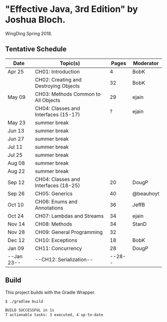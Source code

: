# "Effective Java, 3rd Edition" by Joshua Bloch.

WingDing Spring 2018.

## Tentative Schedule

| Date       | Topic(s)                                | Pages  | Moderator |
|------------|-----------------------------------------|--------|-----------|
| Apr 25     | CH01:  Introduction                     |    4   | BobK      |
|            | CH02:  Creating and Destroying Objects  |   32   | BobK      |
| May 09     | CH03:  Methods Common to All Objects    |   29   | ejain     |
|            | CH04:  Classes and Interfaces (15-17)   |    ?   | ejain     |
| May 23     | summer break                            |        |           |
| Jun 13     | summer break                            |        |           |
| Jun 27     | summer break                            |        |           |
| Jul 11     | summer break                            |        |           |
| Jul 25     | summer break                            |        |           |
| Aug 08     | summer break                            |        |           |
| Aug 22     | summer break                            |        |           |
| Sep 12     | CH04:  Classes and Interfaces (18-25)   |   20   | DougP     |
| Sep 26     | CH05:  Generics                         |   40   | @beauhoyt |
| Oct 10     | CH06:  Enums and Annotations            |   36   | JeffB     |
| Oct 24     | CH07:  Lambdas and Streams              |   34   | ejain     |
| Nov 14     | CH08:  Methods                          |   34   | StanD     |
| Nov 28     | CH09:  General Programming              |   32   |           |
| Dec 12     | CH10:  Exceptions                       |   18   | BobK      |
| Jan 09     | CH11:  Concurrency                      |   28   | DougP     |
| --Jan 23-- | --CH12:  Serialization--                | --28-- |           |

## Build

This project builds with the Gradle Wrapper.

```bash
$ ./gradlew build

BUILD SUCCESSFUL in 1s
7 actionable tasks: 3 executed, 4 up-to-date
```
